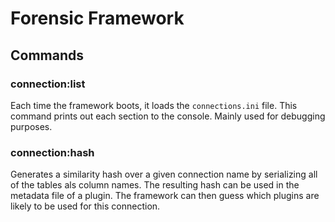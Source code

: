 # Forensic Framework

## Commands

### connection:list

Each time the framework boots, it loads the `connections.ini` file. This command prints out each section to the console. Mainly used for debugging purposes.

### connection:hash

Generates a similarity hash over a given connection name by serializing all of the tables als column names. The resulting hash can be used in the metadata file of a plugin. The framework can then guess which plugins are likely to be used for this connection.